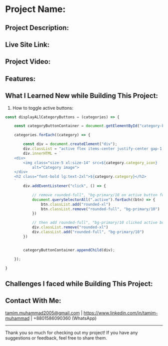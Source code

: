 # Project Name: 

## Project Description:  

## Live Site Link:

## Project Video:

## Features:


## What I Learned New while Building This Project:

1. How to toggle active buttons: 

```js
const displayALlCategoryButtons = (categories) => {

    const categoryButtonContainer = document.getElementById("category-button-container");

    categories.forEach((category) => {

        const div = document.createElement("div");
        div.classList = "active flex items-center justify-center gap-1 lg:gap-4 px-1 md:px-10 xl:px-20 py-1 md:py-2 lg:py-4 xl:py-6 rounded-2xl cursor-pointer border border-primary/20"
        div.innerHTML = `
    <div>
        <img class="size-5 xl:size-14" src=${category.category_icon}
            alt="Category image">
    </div>
    <h2 class="font-bold lg:text-2xl">${category.category}</h2>
    `
        div.addEventListener("click", () => {

            // remove rounded-full", "bg-primary/10 on active button full all buttons first
            document.querySelectorAll(".active").forEach((btn) => {
                btn.classList.add("rounded-xl")
                btn.classList.remove("rounded-full", "bg-primary/10")
            })

            // then add rounded-full", "bg-primary/10 clicked active button 
            div.classList.remove("rounded-xl")
            div.classList.add("rounded-full", "bg-primary/10")
        })


        categoryButtonContainer.appendChild(div);

    });

}
```

## Challenges I faced while Building This Project:

## Contact With Me: 

tamim.muhammad2005@gmail.com | https://www.linkedin.com/in/tamim-muhammad | +8801586090360 (WhatsApp)

---

Thank you so much for checking out my project! If you have any suggestions or feedback, feel free to share them.

